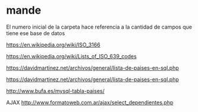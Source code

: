 # mande

El numero inicial de la carpeta hace referencia a la cantidad de campos que tiene ese base de datos 



https://en.wikipedia.org/wiki/ISO_3166

https://en.wikipedia.org/wiki/Lists_of_ISO_639_codes

https://davidmartinez.net/archivos/general/lista-de-paises-en-sql.php


https://davidmartinez.net/archivos/general/lista-de-paises-en-sql.php

http://www.bufa.es/mysql-tabla-paises/

AJAX
http://www.formatoweb.com.ar/ajax/select_dependientes.php
